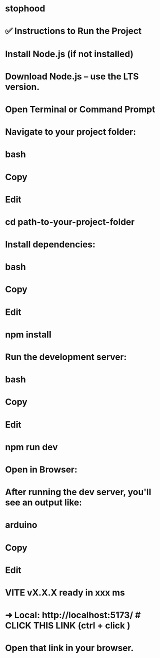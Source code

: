 # stophood 
# ✅ Instructions to Run the Project
# Install Node.js (if not installed)
# Download Node.js – use the LTS version.

# Open Terminal or Command Prompt

# Navigate to your project folder:

# bash
# Copy
# Edit
# cd path-to-your-project-folder
# Install dependencies:

# bash
# Copy
# Edit
# npm install
# Run the development server:

# bash
# Copy
# Edit
# npm run dev
# Open in Browser:
# After running the dev server, you'll see an output like:

# arduino
# Copy
# Edit
# VITE vX.X.X  ready in xxx ms

# ➜  Local:   http://localhost:5173/   # CLICK THIS LINK (ctrl + click )
# Open that link in your browser.



